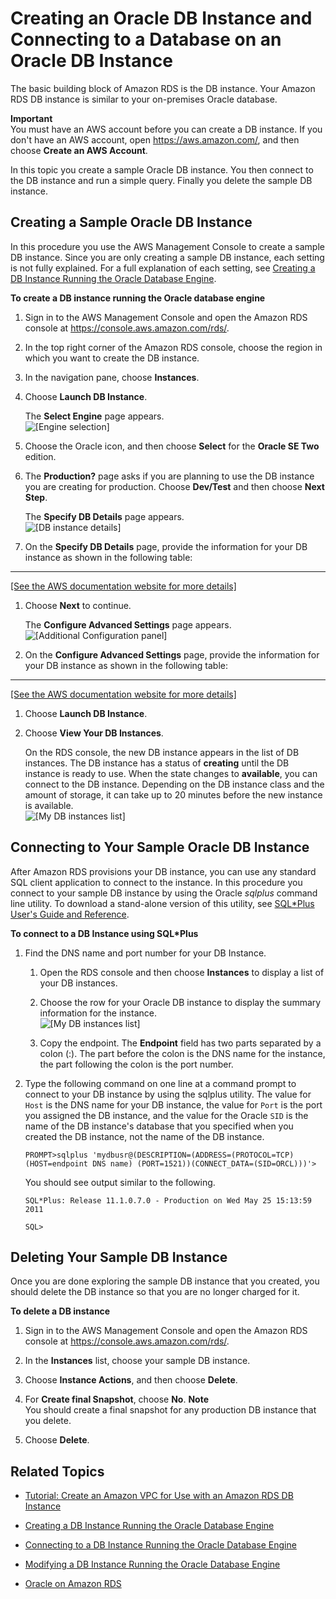 # Creating an Oracle DB Instance and Connecting to a Database on an Oracle DB Instance<a name="CHAP_GettingStarted.CreatingConnecting.Oracle"></a>

The basic building block of Amazon RDS is the DB instance\. Your Amazon RDS DB instance is similar to your on\-premises Oracle database\. 

**Important**  
You must have an AWS account before you can create a DB instance\. If you don't have an AWS account, open [https://aws\.amazon\.com/](https://aws.amazon.com/), and then choose **Create an AWS Account**\. 

In this topic you create a sample Oracle DB instance\. You then connect to the DB instance and run a simple query\. Finally you delete the sample DB instance\. 

## Creating a Sample Oracle DB Instance<a name="CHAP_GettingStarted.Creating.Oracle"></a>

In this procedure you use the AWS Management Console to create a sample DB instance\. Since you are only creating a sample DB instance, each setting is not fully explained\. For a full explanation of each setting, see [Creating a DB Instance Running the Oracle Database Engine](USER_CreateOracleInstance.md)\. 

**To create a DB instance running the Oracle database engine**

1. Sign in to the AWS Management Console and open the Amazon RDS console at [https://console\.aws\.amazon\.com/rds/](https://console.aws.amazon.com/rds/)\.

1. In the top right corner of the Amazon RDS console, choose the region in which you want to create the DB instance\. 

1. In the navigation pane, choose **Instances**\. 

1. Choose **Launch DB Instance**\. 

   The **Select Engine** page appears\.   
![\[Engine selection\]](http://docs.aws.amazon.com/AmazonRDS/latest/UserGuide/images/Oracle-Launch01.png)

1. Choose the Oracle icon, and then choose **Select** for the **Oracle SE Two** edition\. 

1. The **Production?** page asks if you are planning to use the DB instance you are creating for production\. Choose **Dev/Test** and then choose **Next Step**\. 

   The **Specify DB Details** page appears\.   
![\[DB instance details\]](http://docs.aws.amazon.com/AmazonRDS/latest/UserGuide/images/Oracle-Launch02.png)

1. On the **Specify DB Details** page, provide the information for your DB instance as shown in the following table:   
****    
[\[See the AWS documentation website for more details\]](http://docs.aws.amazon.com/AmazonRDS/latest/UserGuide/CHAP_GettingStarted.CreatingConnecting.Oracle.html)

1. Choose **Next** to continue\. 

   The **Configure Advanced Settings** page appears\.   
![\[Additional Configuration panel\]](http://docs.aws.amazon.com/AmazonRDS/latest/UserGuide/images/Oracle-Launch03.png)

1. On the **Configure Advanced Settings** page, provide the information for your DB instance as shown in the following table:   
****    
[\[See the AWS documentation website for more details\]](http://docs.aws.amazon.com/AmazonRDS/latest/UserGuide/CHAP_GettingStarted.CreatingConnecting.Oracle.html)

1. Choose **Launch DB Instance**\. 

1. Choose **View Your DB Instances**\. 

   On the RDS console, the new DB instance appears in the list of DB instances\. The DB instance has a status of **creating** until the DB instance is ready to use\. When the state changes to **available**, you can connect to the DB instance\. Depending on the DB instance class and the amount of storage, it can take up to 20 minutes before the new instance is available\.   
![\[My DB instances list\]](http://docs.aws.amazon.com/AmazonRDS/latest/UserGuide/images/Oracle-Launch05.png)

## Connecting to Your Sample Oracle DB Instance<a name="CHAP_GettingStarted.Connecting.Oracle"></a>

After Amazon RDS provisions your DB instance, you can use any standard SQL client application to connect to the instance\. In this procedure you connect to your sample DB instance by using the Oracle *sqlplus* command line utility\. To download a stand\-alone version of this utility, see [SQL\*Plus User's Guide and Reference](http://download.oracle.com/docs/cd/B19306_01/server.102/b14357/ape.htm)\. 

**To connect to a DB Instance using SQL\*Plus**

1. Find the DNS name and port number for your DB Instance\. 

   1. Open the RDS console and then choose **Instances** to display a list of your DB instances\. 

   1. Choose the row for your Oracle DB instance to display the summary information for the instance\.   
![\[My DB instances list\]](http://docs.aws.amazon.com/AmazonRDS/latest/UserGuide/images/OracleConnect1.png)

   1. Copy the endpoint\. The **Endpoint** field has two parts separated by a colon \(:\)\. The part before the colon is the DNS name for the instance, the part following the colon is the port number\. 

1. Type the following command on one line at a command prompt to connect to your DB instance by using the sqlplus utility\. The value for `Host` is the DNS name for your DB instance, the value for `Port` is the port you assigned the DB instance, and the value for the Oracle `SID` is the name of the DB instance's database that you specified when you created the DB instance, not the name of the DB instance\. 

   ```
   PROMPT>sqlplus 'mydbusr@(DESCRIPTION=(ADDRESS=(PROTOCOL=TCP)(HOST=endpoint DNS name) (PORT=1521))(CONNECT_DATA=(SID=ORCL)))'>
   ```

   You should see output similar to the following\. 

   ```
   SQL*Plus: Release 11.1.0.7.0 - Production on Wed May 25 15:13:59 2011
       					
   SQL>
   ```

## Deleting Your Sample DB Instance<a name="CHAP_GettingStarted.Deleting.Oracle"></a>

Once you are done exploring the sample DB instance that you created, you should delete the DB instance so that you are no longer charged for it\. 

**To delete a DB instance**

1. Sign in to the AWS Management Console and open the Amazon RDS console at [https://console\.aws\.amazon\.com/rds/](https://console.aws.amazon.com/rds/)\.

1. In the **Instances** list, choose your sample DB instance\. 

1. Choose **Instance Actions**, and then choose **Delete**\. 

1. For **Create final Snapshot**, choose **No**\. 
**Note**  
You should create a final snapshot for any production DB instance that you delete\. 

1. Choose **Delete**\. 

## Related Topics<a name="CHAP_GettingStarted.Oracle.Related"></a>

+ [Tutorial: Create an Amazon VPC for Use with an Amazon RDS DB Instance](CHAP_Tutorials.WebServerDB.CreateVPC.md)

+ [Creating a DB Instance Running the Oracle Database Engine](USER_CreateOracleInstance.md)

+ [Connecting to a DB Instance Running the Oracle Database Engine](USER_ConnectToOracleInstance.md)

+ [Modifying a DB Instance Running the Oracle Database Engine](USER_ModifyInstance.Oracle.md)

+ [Oracle on Amazon RDS](CHAP_Oracle.md)